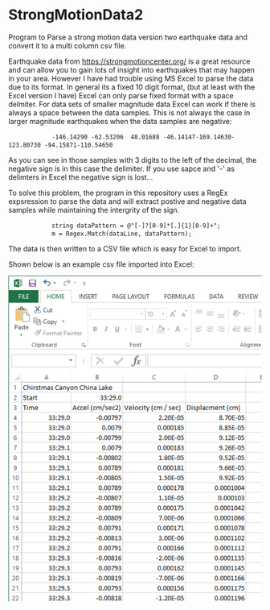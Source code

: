 # StrongMotionData2
Program to Parse a strong motion data version two earthquake data and convert it to a multi column csv file.

Earthquake data from https://strongmotioncenter.org/ is a great resource and can allow you to gain lots of
insight into earthquakes that may happen in your area. However I have had trouble using MS Excel to parse the
data due to its format.  In general its a fixed 10 digit format, (but at least with the Excel version I have) Excel
can only parse fixed format with a space delmiter.  For data sets of smaller magnitude data Excel can work if
there is always a space between the data samples.  This is not always the case in larger magnitude earthquakes
when the data samples are negative:

                -146.14290 -62.53206  48.01688 -46.14147-169.14630-123.80730 -94.15871-110.54650

As you can see in those samples with 3 digits to the left of the decimal, the negative sign is in this case the
delimiter. If you use sapce and '-' as delimters in Excel the negative sign is lost...

To solve this problem, the program in this repository uses a RegEx expsression to parse the data and will extract
postive and negative data samples while maintaining the intergrity of the sign.

                string dataPattern = @"[-]?[0-9]*[.]{1}[0-9]+";
                m = Regex.Match(dataLine, dataPattern);
                
The data is then written to a CSV file which is easy for Excel to import.

Shown below is an example csv file imported into Excel:

![Parsed data written to a csv file](media/Excel.png)
